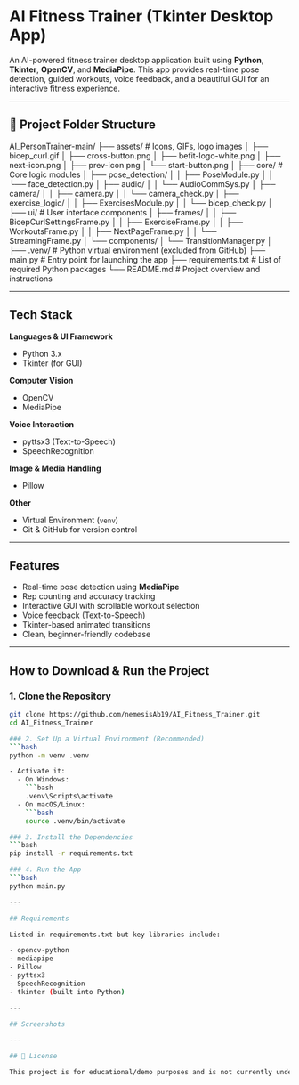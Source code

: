 # AI Fitness Trainer (Tkinter Desktop App)

An AI-powered fitness trainer desktop application built using **Python**, **Tkinter**, **OpenCV**, and **MediaPipe**. This app provides real-time pose detection, guided workouts, voice feedback, and a beautiful GUI for an interactive fitness experience.

---

## 📁 Project Folder Structure

AI_PersonTrainer-main/
├── assets/ # Icons, GIFs, logo images
│ ├── bicep_curl.gif
│ ├── cross-button.png
│ ├── befit-logo-white.png
│ ├── next-icon.png
│ ├── prev-icon.png
│ └── start-button.png
│
├── core/ # Core logic modules
│ ├── pose_detection/
│ │ ├── PoseModule.py
│ │ └── face_detection.py
│ ├── audio/
│ │ └── AudioCommSys.py
│ ├── camera/
│ │ ├── camera.py
│ │ └── camera_check.py
│ ├── exercise_logic/
│ │ ├── ExercisesModule.py
│ │ └── bicep_check.py
│
├── ui/ # User interface components
│ ├── frames/
│ │ ├── BicepCurlSettingsFrame.py
│ │ ├── ExerciseFrame.py
│ │ ├── WorkoutsFrame.py
│ │ ├── NextPageFrame.py
│ │ └── StreamingFrame.py
│ └── components/
│ └── TransitionManager.py
│
├── .venv/   # Python virtual environment (excluded from GitHub)
├── main.py   # Entry point for launching the app
├── requirements.txt   # List of required Python packages
└── README.md   # Project overview and instructions

---

## Tech Stack

**Languages & UI Framework**
- Python 3.x
- Tkinter (for GUI)

**Computer Vision**
- OpenCV
- MediaPipe

**Voice Interaction**
- pyttsx3 (Text-to-Speech)
- SpeechRecognition

**Image & Media Handling**
- Pillow

**Other**
- Virtual Environment (`venv`)
- Git & GitHub for version control

---

## Features

- Real-time pose detection using **MediaPipe**
- Rep counting and accuracy tracking
- Interactive GUI with scrollable workout selection
- Voice feedback (Text-to-Speech)
- Tkinter-based animated transitions
- Clean, beginner-friendly codebase

---

## How to Download & Run the Project

### 1. Clone the Repository
```bash
git clone https://github.com/nemesisAb19/AI_Fitness_Trainer.git
cd AI_Fitness_Trainer

### 2. Set Up a Virtual Environment (Recommended)
```bash
python -m venv .venv

- Activate it:
  - On Windows:
    ```bash
    .venv\Scripts\activate
  - On macOS/Linux:
    ```bash
    source .venv/bin/activate

### 3. Install the Dependencies
```bash
pip install -r requirements.txt

### 4. Run the App
```bash
python main.py

---

## Requirements

Listed in requirements.txt but key libraries include:

- opencv-python
- mediapipe
- Pillow
- pyttsx3
- SpeechRecognition
- tkinter (built into Python)

---

## Screenshots

---

## 📃 License

This project is for educational/demo purposes and is not currently under a formal open-source license.

